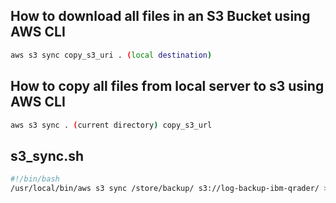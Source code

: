 ## How to download all files in an S3 Bucket using AWS CLI
````sh
aws s3 sync copy_s3_uri . (local destination)
````
## How to copy all files from local server to s3 using AWS CLI
````sh 
aws s3 sync . (current directory) copy_s3_url
````
## s3_sync.sh
````sh
#!/bin/bash
/usr/local/bin/aws s3 sync /store/backup/ s3://log-backup-ibm-qrader/ > /opt/s3-sync-log- 'date+"%m_%d_%Y"'.log
````

